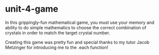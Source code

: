 # unit-4-game

In this grippingly-fun mathematical game, you must use your memory and ability to do simple mathematics to choose the correct combination of crystals in order to match the target crystal number.

Creating this game was pretty fun and special thanks to my tutor Jacob Metzinger for introducing me to the .each function!